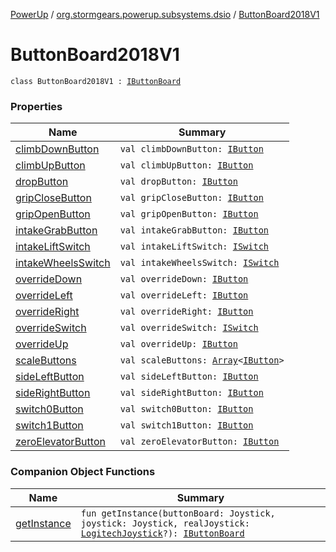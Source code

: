 [PowerUp](../../index.md) / [org.stormgears.powerup.subsystems.dsio](../index.md) / [ButtonBoard2018V1](./index.md)

# ButtonBoard2018V1

`class ButtonBoard2018V1 : `[`IButtonBoard`](../-i-button-board/index.md)

### Properties

| Name | Summary |
|---|---|
| [climbDownButton](climb-down-button.md) | `val climbDownButton: `[`IButton`](../../org.stormgears.utils.dsio/-i-button/index.md) |
| [climbUpButton](climb-up-button.md) | `val climbUpButton: `[`IButton`](../../org.stormgears.utils.dsio/-i-button/index.md) |
| [dropButton](drop-button.md) | `val dropButton: `[`IButton`](../../org.stormgears.utils.dsio/-i-button/index.md) |
| [gripCloseButton](grip-close-button.md) | `val gripCloseButton: `[`IButton`](../../org.stormgears.utils.dsio/-i-button/index.md) |
| [gripOpenButton](grip-open-button.md) | `val gripOpenButton: `[`IButton`](../../org.stormgears.utils.dsio/-i-button/index.md) |
| [intakeGrabButton](intake-grab-button.md) | `val intakeGrabButton: `[`IButton`](../../org.stormgears.utils.dsio/-i-button/index.md) |
| [intakeLiftSwitch](intake-lift-switch.md) | `val intakeLiftSwitch: `[`ISwitch`](../../org.stormgears.utils.dsio/-i-switch/index.md) |
| [intakeWheelsSwitch](intake-wheels-switch.md) | `val intakeWheelsSwitch: `[`ISwitch`](../../org.stormgears.utils.dsio/-i-switch/index.md) |
| [overrideDown](override-down.md) | `val overrideDown: `[`IButton`](../../org.stormgears.utils.dsio/-i-button/index.md) |
| [overrideLeft](override-left.md) | `val overrideLeft: `[`IButton`](../../org.stormgears.utils.dsio/-i-button/index.md) |
| [overrideRight](override-right.md) | `val overrideRight: `[`IButton`](../../org.stormgears.utils.dsio/-i-button/index.md) |
| [overrideSwitch](override-switch.md) | `val overrideSwitch: `[`ISwitch`](../../org.stormgears.utils.dsio/-i-switch/index.md) |
| [overrideUp](override-up.md) | `val overrideUp: `[`IButton`](../../org.stormgears.utils.dsio/-i-button/index.md) |
| [scaleButtons](scale-buttons.md) | `val scaleButtons: `[`Array`](https://kotlinlang.org/api/latest/jvm/stdlib/kotlin/-array/index.html)`<`[`IButton`](../../org.stormgears.utils.dsio/-i-button/index.md)`>` |
| [sideLeftButton](side-left-button.md) | `val sideLeftButton: `[`IButton`](../../org.stormgears.utils.dsio/-i-button/index.md) |
| [sideRightButton](side-right-button.md) | `val sideRightButton: `[`IButton`](../../org.stormgears.utils.dsio/-i-button/index.md) |
| [switch0Button](switch0-button.md) | `val switch0Button: `[`IButton`](../../org.stormgears.utils.dsio/-i-button/index.md) |
| [switch1Button](switch1-button.md) | `val switch1Button: `[`IButton`](../../org.stormgears.utils.dsio/-i-button/index.md) |
| [zeroElevatorButton](zero-elevator-button.md) | `val zeroElevatorButton: `[`IButton`](../../org.stormgears.utils.dsio/-i-button/index.md) |

### Companion Object Functions

| Name | Summary |
|---|---|
| [getInstance](get-instance.md) | `fun getInstance(buttonBoard: Joystick, joystick: Joystick, realJoystick: `[`LogitechJoystick`](../../org.stormgears.utils.dsio/-logitech-joystick/index.md)`?): `[`IButtonBoard`](../-i-button-board/index.md) |
